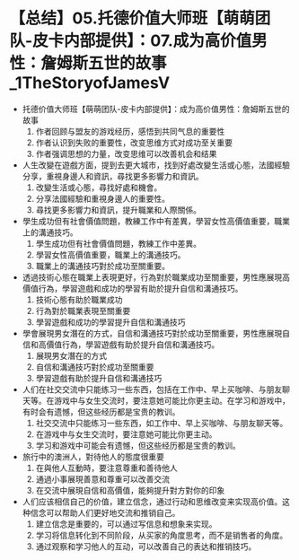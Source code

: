 # 【总结】05.托德价值大师班【萌萌团队-皮卡内部提供】：07.成为高价值男性：詹姆斯五世的故事_1TheStoryofJamesV

-   托德价值大师班【萌萌团队-皮卡内部提供】：成为高价值男性：詹姆斯五世的故事
    1.  作者回顾与盟友的游戏经历，感悟到共同气息的重要性
    2.  作者认识到失败的重要性，改变思维方式对成功至关重要
    3.  作者强调思想的力量，改变思维可以改善机会和结果
-   人生改變在遊戲方面，提到去更大城市，找到好處改變生活或心態，法國經驗分享，重視身邊人和資訊，尋找更多影響力和資訊。
    1.  改變生活或心態，尋找好處和機會。
    2.  分享法國經驗和重視身邊人的重要性。
    3.  尋找更多影響力和資訊，提升職業和人際關係。
-   學生成功但有社會價值問題，教練工作中有差異，學習女性高價值重要，職業上的溝通技巧。
    1.  學生成功但有社會價值問題，教練工作中差異。
    2.  學習女性高價值重要，職業上的溝通技巧。
    3.  職業上的溝通技巧對於成功至關重要。
-   透過技術心態在職業上表現更好，行為對於職業成功至關重要，男性應展現高價值行為，學習遊戲和成功的學習有助於提升自信和溝通技巧。
    1.  技術心態有助於職業成功
    2.  行為對於職業表現至關重要
    3.  學習遊戲和成功的學習提升自信和溝通技巧
-   學會展現男女潛在的方式，自信和溝通技巧對於成功至關重要，男性應展現自信和高價值行為，學習遊戲有助於提升自信和溝通技巧。
    1.  展現男女潛在的方式
    2.  自信和溝通技巧對於成功至關重要
    3.  學習遊戲有助於提升自信和溝通技巧
-   人们在社交交流中只能练习一些东西，包括在工作中、早上买咖啡、与朋友聊天等。在游戏中与女生交流时，要注意她可能比你更主动。在学习和游戏中，有时会有遗憾，但这些经历都是宝贵的教训。
    1.  社交交流中只能练习一些东西，如工作中、早上买咖啡、与朋友聊天等。
    2.  在游戏中与女生交流时，要注意她可能比你更主动。
    3.  学习和游戏中可能会有遗憾，但这些经历都是宝贵的教训。
-   旅行中的澳洲人，對待他人的態度很重要
    1.  在與他人互動時，要注意尊重和善待他人
    2.  通過小事展現善意和尊重可以改善交流
    3.  在交流中展現自信和高價值，能夠提升對方對你的印象
-   人们应该相信自己的价值，建立信念，通过行动和思维改变来实现高价值。这种信念可以帮助人们更好地交流和推销自己。
    1.  建立信念是重要的，可以通过写信息和想象来实现。
    2.  学习将信息转化到不同阶段，从买家的角度思考，而不是销售者的角度。
    3.  通过观察和学习他人的互动，可以改善自己的表达和推销技巧。